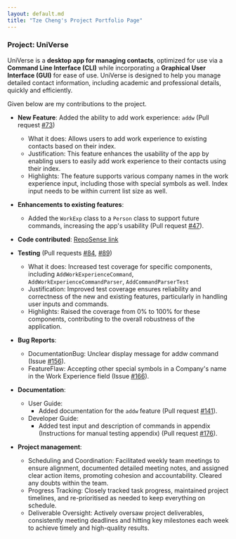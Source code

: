 ```yaml
---
layout: default.md
title: "Tze Cheng's Project Portfolio Page"
---
```



### Project: UniVerse

UniVerse is a **desktop app for managing contacts**, optimized for use via a **Command Line Interface (CLI)**
while incorporating a **Graphical User Interface (GUI)** for ease of use. UniVerse is designed to help you manage
detailed contact information, including academic and professional details, quickly and efficiently.

Given below are my contributions to the project.

* **New Feature**: Added the ability to add work experience: `addw` (Pull request [\#73](https://github.com/AY2425S1-CS2103T-T17-1/tp/pull/73))
    * What it does: Allows users to add work experience to existing contacts based on their index.
    * Justification: This feature enhances the usability of the app by enabling users to easily add work experience to their contacts using their index. 
    * Highlights: The feature supports various company names in the work experience input, including those with special symbols as well. Index input needs to be within current list size as well. 

* **Enhancements to existing features**:
  * Added the `WorkExp` class to a `Person` class to support future commands, increasing the app's usability (Pull request [\#47](https://github.com/AY2425S1-CS2103T-T17-1/tp/pull/47)).
    
* **Code contributed**: [RepoSense link](https://nus-cs2103-ay2425s1.github.io/tp-dashboard/?search=T17-1&sort=groupTitle&sortWithin=title&timeframe=commit&mergegroup=&groupSelect=groupByRepos&breakdown=true&checkedFileTypes=docs~functional-code~test-code~other&since=2024-09-20&tabOpen=true&tabType=authorship&tabAuthor=kuiktzecheng&tabRepo=AY2425S1-CS2103T-T17-1%2Ftp%5Bmaster%5D&authorshipIsMergeGroup=false&authorshipFileTypes=docs~functional-code~test-code&authorshipIsBinaryFileTypeChecked=false&authorshipIsIgnoredFilesChecked=false)

* **Testing** (Pull requests [\#84](https://github.com/AY2425S1-CS2103T-T17-1/tp/pull/84), [\#89](https://github.com/AY2425S1-CS2103T-T17-1/tp/pull/89))
    * What it does: Increased test coverage for specific components, including `AddWorkExperienceCommand`, `AddWorkExperienceCommandParser`, `AddCommandParserTest`
    * Justification: Improved test coverage ensures reliability and correctness of the new and existing features, particularly in handling user inputs and commands.
    * Highlights: Raised the coverage from 0% to 100% for these components, contributing to the overall robustness of the application.

* **Bug Reports**:
    * DocumentationBug: Unclear display message for addw command (Issue [\#156](https://github.com/AY2425S1-CS2103T-T17-1/tp/pull/156)).
    * FeatureFlaw: Accepting other special symbols in a Company's name in the Work Experience field (Issue [\#166](https://github.com/AY2425S1-CS2103T-T17-1/tp/issues/166)).

* **Documentation**:
    * User Guide:
        * Added documentation for the `addw` feature (Pull request [\#141](https://github.com/AY2425S1-CS2103T-T17-1/tp/pull/141)).
    * Developer Guide:
        * Added test input and description of commands in appendix (Instructions for manual testing appendix) (Pull request [\#176](https://github.com/AY2425S1-CS2103T-T17-1/tp/pull/176)).

* **Project management**:
    * Scheduling and Coordination: Facilitated weekly team meetings to ensure alignment, documented detailed meeting notes, and assigned clear action items, promoting cohesion and accountability. Cleared any doubts within the team. 
    * Progress Tracking: Closely tracked task progress, maintained project timelines, and re-prioritised as needed to keep everything on schedule.
    * Deliverable Oversight: Actively oversaw project deliverables, consistently meeting deadlines and hitting key milestones each week to achieve timely and high-quality results.